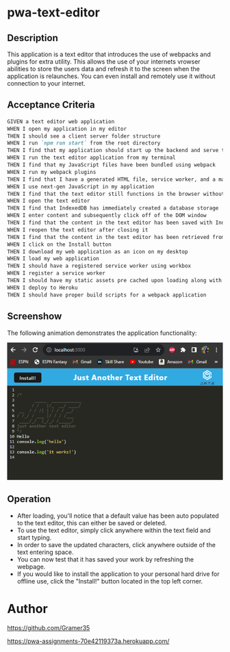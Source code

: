 # pwa-text-editor

## Description

This application is a text editor that introduces the use of webpacks and plugins for extra utility. This allows the use of your internets vrowser abilities to store the users data and refresh it to the screen when the application is relaunches. You can even install and remotely use it without connection to your internet. 


## Acceptance Criteria

```md
GIVEN a text editor web application
WHEN I open my application in my editor
THEN I should see a client server folder structure
WHEN I run `npm run start` from the root directory
THEN I find that my application should start up the backend and serve the client
WHEN I run the text editor application from my terminal
THEN I find that my JavaScript files have been bundled using webpack
WHEN I run my webpack plugins
THEN I find that I have a generated HTML file, service worker, and a manifest file
WHEN I use next-gen JavaScript in my application
THEN I find that the text editor still functions in the browser without errors
WHEN I open the text editor
THEN I find that IndexedDB has immediately created a database storage
WHEN I enter content and subsequently click off of the DOM window
THEN I find that the content in the text editor has been saved with IndexedDB
WHEN I reopen the text editor after closing it
THEN I find that the content in the text editor has been retrieved from our IndexedDB
WHEN I click on the Install button
THEN I download my web application as an icon on my desktop
WHEN I load my web application
THEN I should have a registered service worker using workbox
WHEN I register a service worker
THEN I should have my static assets pre cached upon loading along with subsequent pages and static assets
WHEN I deploy to Heroku
THEN I should have proper build scripts for a webpack application
```

## Screenshow

The following animation demonstrates the application functionality:

![Visual of what the Text editor looks like](./Assets/JATE.PNG)


## Operation

- After loading, you'll notice that a default value has been auto populated to the text editor, this can either be saved or deleted.
- To use the text editor, simply click anywhere within the text field and start typing.
- In order to save the updated characters, click anywhere outside of the text entering space.
- You can now test that it has saved your work by refreshing the webpage.
- If you would like to install the application to your personal hard drive for offline use, click the "Install!" button located in the top left corner.

# Author

https://github.com/Gramer35


https://pwa-assignments-70e42119373a.herokuapp.com/